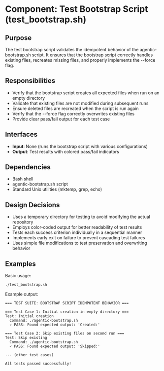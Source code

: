 # Component: Test Bootstrap Script (test_bootstrap.sh)

## Purpose
The test bootstrap script validates the idempotent behavior of the agentic-bootstrap.sh script. It ensures that the bootstrap script correctly handles existing files, recreates missing files, and properly implements the --force flag.

## Responsibilities
- Verify that the bootstrap script creates all expected files when run on an empty directory
- Validate that existing files are not modified during subsequent runs
- Ensure deleted files are recreated when the script is run again
- Verify that the --force flag correctly overwrites existing files
- Provide clear pass/fail output for each test case

## Interfaces
- **Input**: None (runs the bootstrap script with various configurations)
- **Output**: Test results with colored pass/fail indicators

## Dependencies
- Bash shell
- agentic-bootstrap.sh script
- Standard Unix utilities (mktemp, grep, echo)

## Design Decisions
- Uses a temporary directory for testing to avoid modifying the actual repository
- Employs color-coded output for better readability of test results
- Tests each success criterion individually in a sequential manner
- Implements early exit on failure to prevent cascading test failures
- Uses simple file modifications to test preservation and overwriting behavior

## Examples

Basic usage:
```bash
./test_bootstrap.sh
```

Example output:
```
=== TEST SUITE: BOOTSTRAP SCRIPT IDEMPOTENT BEHAVIOR ===

=== Test Case 1: Initial creation in empty directory ===
Test: Initial creation
  Command: ./agentic-bootstrap.sh
  ✓ PASS: Found expected output: 'Created:'

=== Test Case 2: Skip existing files on second run ===
Test: Skip existing
  Command: ./agentic-bootstrap.sh
  ✓ PASS: Found expected output: 'Skipped:'

... (other test cases)

All tests passed successfully!
```